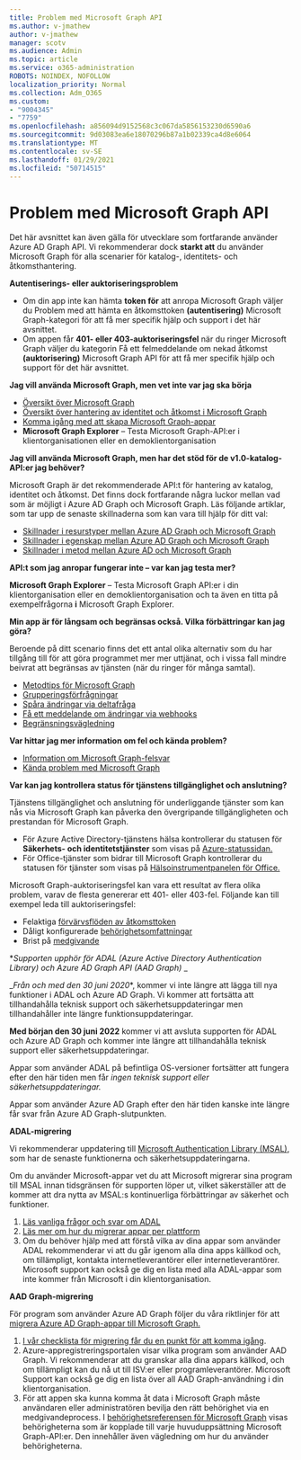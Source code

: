 ```yaml
---
title: Problem med Microsoft Graph API
ms.author: v-jmathew
author: v-jmathew
manager: scotv
ms.audience: Admin
ms.topic: article
ms.service: o365-administration
ROBOTS: NOINDEX, NOFOLLOW
localization_priority: Normal
ms.collection: Adm_O365
ms.custom:
- "9004345"
- "7759"
ms.openlocfilehash: a856094d9152568c3c067da5856153230d6590a6
ms.sourcegitcommit: 9d03083ea6e18070296b87a1b02339ca4d8e6064
ms.translationtype: MT
ms.contentlocale: sv-SE
ms.lasthandoff: 01/29/2021
ms.locfileid: "50714515"
---
```

# <a name="microsoft-graph-api-issues"></a>Problem med Microsoft Graph API

Det här avsnittet kan även gälla för utvecklare som fortfarande använder Azure AD Graph API. Vi rekommenderar dock **starkt att** du använder Microsoft Graph för alla scenarier för katalog-, identitets- och åtkomsthantering.

**Autentiserings- eller auktoriseringsproblem**

- Om din app inte kan hämta **token för** att anropa Microsoft Graph väljer du Problem med att hämta en åtkomsttoken **(autentisering)** Microsoft Graph-kategori för att få mer specifik hjälp och support i det här avsnittet.
- Om appen får **401- eller 403-auktoriseringsfel** när du ringer Microsoft Graph väljer du kategorin Få ett felmeddelande om nekad åtkomst **(auktorisering)** Microsoft Graph API för att få mer specifik hjälp och support för det här avsnittet.

**Jag vill använda Microsoft Graph, men vet inte var jag ska börja**

- [Översikt över Microsoft Graph](https://docs.microsoft.com/graph/overview)
- [Översikt över hantering av identitet och åtkomst i Microsoft Graph](https://docs.microsoft.com/graph/azuread-identity-access-management-concept-overview)
- [Komma igång med att skapa Microsoft Graph-appar](https://docs.microsoft.com/graph/)
- **Microsoft Graph Explorer** – Testa Microsoft Graph-API:er i klientorganisationen eller en demoklientorganisation

**Jag vill använda Microsoft Graph, men har det stöd för de v1.0-katalog-API:er jag behöver?**

Microsoft Graph är det rekommenderade API:t för hantering av katalog, identitet och åtkomst. Det finns dock fortfarande några luckor mellan vad som är möjligt i Azure AD Graph och Microsoft Graph. Läs följande artiklar, som tar upp de senaste skillnaderna som kan vara till hjälp för ditt val:

- [Skillnader i resurstyper mellan Azure AD Graph och Microsoft Graph](https://docs.microsoft.com/graph/migrate-azure-ad-graph-resource-differences)
- [Skillnader i egenskap mellan Azure AD Graph och Microsoft Graph](https://docs.microsoft.com/graph/migrate-azure-ad-graph-property-differences)
- [Skillnader i metod mellan Azure AD och Microsoft Graph](https://docs.microsoft.com/graph/migrate-azure-ad-graph-method-differences)

**API:t som jag anropar fungerar inte – var kan jag testa mer?**

**Microsoft Graph Explorer** – Testa Microsoft Graph API:er i din klientorganisation eller en demoklientorganisation och ta även en titta på exempelfrågorna **i** Microsoft Graph Explorer.

**Min app är för långsam och begränsas också. Vilka förbättringar kan jag göra?**

Beroende på ditt scenario finns det ett antal olika alternativ som du har tillgång till för att göra programmet mer mer uttjänat, och i vissa fall mindre beivrat att begränsas av tjänsten (när du ringer för många samtal).

- [Metodtips för Microsoft Graph](https://docs.microsoft.com/graph/best-practices-concept)
- [Grupperingsförfrågningar](https://docs.microsoft.com/graph/json-batching)
- [Spåra ändringar via deltafråga](https://docs.microsoft.com/graph/delta-query-overview)
- [Få ett meddelande om ändringar via webhooks](https://docs.microsoft.com/graph/webhooks)
- [Begränsningsvägledning](https://docs.microsoft.com/graph/throttling)

**Var hittar jag mer information om fel och kända problem?**

- [Information om Microsoft Graph-felsvar](https://docs.microsoft.com/graph/errors)
- [Kända problem med Microsoft Graph](https://docs.microsoft.com/graph/known-issues)

**Var kan jag kontrollera status för tjänstens tillgänglighet och anslutning?**

Tjänstens tillgänglighet och anslutning för underliggande tjänster som kan nås via Microsoft Graph kan påverka den övergripande tillgängligheten och prestandan för Microsoft Graph.

- För Azure Active Directory-tjänstens hälsa kontrollerar du statusen för **Säkerhets- och identitetstjänster** som visas på [Azure-statussidan.](https://azure.microsoft.com/status/)
- För Office-tjänster som bidrar till Microsoft Graph kontrollerar du statusen för tjänster som visas på [Hälsoinstrumentpanelen för Office.](https://portal.office.com/adminportal/home#/servicehealth)

Microsoft Graph-auktoriseringsfel kan vara ett resultat av flera olika problem, varav de flesta genererar ett 401- eller 403-fel. Följande kan till exempel leda till auktoriseringsfel:

- Felaktiga [förvärvsflöden av åtkomsttoken](https://docs.microsoft.com/azure/active-directory/develop/active-directory-authentication-scenarios)
- Dåligt konfigurerade [behörighetsomfattningar](https://docs.microsoft.com/azure/active-directory/develop/active-directory-v2-scopes)
- Brist på [medgivande](https://docs.microsoft.com/azure/active-directory/develop/active-directory-devhowto-multi-tenant-overview#understanding-user-and-admin-consent)

**_Supporten upphör för ADAL (Azure Active Directory Authentication Library) och Azure AD Graph API (AAD Graph)_* _

_*Från och med den 30 juni 2020**, kommer vi inte längre att lägga till nya funktioner i ADAL och Azure AD Graph. Vi kommer att fortsätta att tillhandahålla teknisk support och säkerhetsuppdateringar men tillhandahåller inte längre funktionsuppdateringar.

**Med början den 30 juni 2022** kommer vi att avsluta supporten för ADAL och Azure AD Graph och kommer inte längre att tillhandahålla teknisk support eller säkerhetsuppdateringar.

Appar som använder ADAL på befintliga OS-versioner fortsätter att fungera efter den här tiden men får *ingen teknisk support eller säkerhetsuppdateringar.*

Appar som använder Azure AD Graph efter den här tiden kanske inte längre får svar från Azure AD Graph-slutpunkten.

**ADAL-migrering**

Vi rekommenderar uppdatering till [Microsoft Authentication Library (MSAL)](https://docs.microsoft.com/azure/active-directory/develop/v2-overview), som har de senaste funktionerna och säkerhetsuppdateringarna.

Om du använder Microsoft-appar vet du att Microsoft migrerar sina program till MSAL innan tidsgränsen för supporten löper ut, vilket säkerställer att de kommer att dra nytta av MSAL:s kontinuerliga förbättringar av säkerhet och funktioner.

1. [Läs vanliga frågor och svar om ADAL](https://docs.microsoft.com/azure/active-directory/develop/msal-migration#frequently-asked-questions-faq)
2. [Läs mer om hur du migrerar appar per plattform](https://docs.microsoft.com/azure/active-directory/develop/msal-migration#frequently-asked-questions-faq)
3. Om du behöver hjälp med att förstå vilka av dina appar som använder ADAL rekommenderar vi att du går igenom alla dina apps källkod och, om tillämpligt, kontakta internetleverantörer eller internetleverantörer. Microsoft support kan också ge dig en lista med alla ADAL-appar som inte kommer från Microsoft i din klientorganisation.

**AAD Graph-migrering**

För program som använder Azure AD Graph följer du våra riktlinjer för att [migrera Azure AD Graph-appar till Microsoft Graph.](https://docs.microsoft.com/graph/migrate-azure-ad-graph-overview)

1. [I vår checklista för migrering får du en punkt för att komma igång](https://docs.microsoft.com/graph/migrate-azure-ad-graph-planning-checklist).
2. Azure-appregistreringsportalen visar vilka program som använder AAD Graph. Vi rekommenderar att du granskar alla dina appars källkod, och om tillämpligt kan du nå ut till ISV:er eller programleverantörer. Microsoft Support kan också ge dig en lista över all AAD Graph-användning i din klientorganisation.
3. För att appen ska kunna komma åt data i Microsoft Graph måste användaren eller administratören bevilja den rätt behörighet via en medgivandeprocess. I [behörighetsreferensen för Microsoft Graph](https://docs.microsoft.com/graph/permissions-reference) visas behörigheterna som är kopplade till varje huvuduppsättning Microsoft Graph-API:er. Den innehåller även vägledning om hur du använder behörigheterna.
